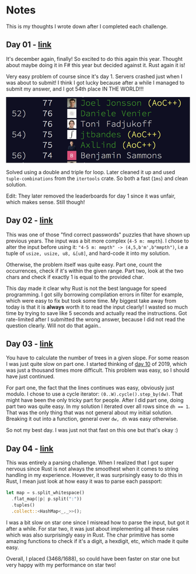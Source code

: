 # Notes
This is my thoughts I wrote down after I completed each challenge.

## Day 01 - [link](./src/bin/01.rs)
It's december again, finally! So excited to do this again this year. Thought about maybe doing it in F# this year but decided against it. Rust again it is!

Very easy problem of course since it's day 1. Servers crashed just when I was about to submit! I think I got lucky because after a while I managed to submit my answer, and I got 54th place IN THE WORLD!!!

![leaderboard](./screenshots/leaderboard-day1.png)

Solved using a double and triple for loop. Later cleaned it up and used `tuple-combinations` from the `itertools` crate. So both a fast (`1ms`) and clean solution.

Edit: They later removed the leaderboards for day 1 since it was unfair, which makes sense. Still though!

## Day 02 - [link](./src/bin/02.rs)
This was one of those "find correct passwords" puzzles that have shown up previous years. The input was a bit more complex (`4-5 m: mmpth`). I chose to alter the input before using it: `"4-5 m: mmpth" -> (4,5,b'm',b"mmpth")`, i.e a tuple of `usize, usize, u8, &[u8]`, and hard-code it into my solution.

Otherwise, the problem itself was quite easy. Part one, count the occurrences, check if it's within the given range. Part two, look at the two chars and check if exactly 1 is equal to the provided char.

This day made it clear why Rust is not the best language for speed programming. I got silly borrowing compilation errors in filter for example, which were easy to fix but took some time. My biggest take away from today is that it is **always** worth it to read the input clearly! I wasted so much time by trying to save like 5 seconds and actually read the instructions. Got rate-limited after I submitted the wrong answer, because I did not read the question clearly. Will not do that again..

## Day 03 - [link](./src/bin/03.rs)
You have to calculate the number of trees in a given slope. For some reason I was just quite slow on part one. I started thinking of [day 10](https://github.com/AxlLind/AdventOfCode2019/blob/master/src/bin/10.rs) of 2019, which was just a thousand times more difficult. This problem was easy, so I should have just continued.

For part one, the fact that the lines continues was easy, obviously just modulo. I chose to use a cycle iterator: `(0..W).cycle().step_by(dw)`. That might have been the only tricky part for people. After I did part one, doing part two was quite easy. In my solution I iterated over all rows since `dh == 1`. That was the only thing that was not general about my initial solution. Breaking it out into a function, general over `dw, dh` was easy otherwise.

So not my best day. I was just not that fast on this one but that's okay :)

## Day 04 - [link](./src/bin/04.rs)
This was entirely a parsing challenge. When I realized that I got super nervous since Rust is not always the smoothest when it comes to string handling in my experience. However, it was surprisingly easy to do this in Rust, I mean just look at how easy it was to parse each passport:

```Rust
let map = s.split_whitespace()
  .flat_map(|p| p.split(":"))
  .tuples()
  .collect::<HashMap<_,_>>();
```

I was a bit slow on star one since I misread how to parse the input, but got it after a while. For star two, it was just about implementing all these rules which was also surprisingly easy in Rust. The char primitive has some amazing functions to check if it's a digit, a hexdigit, etc, which made it quite easy.

Overall, I placed (3468/1688), so could have been faster on star one but very happy with my performance on star two!
